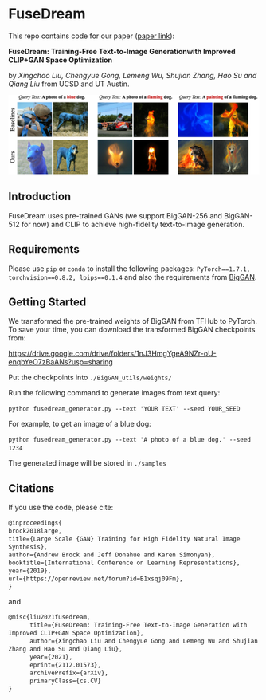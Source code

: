 # FuseDream

This repo contains code for our paper ([paper link](https://arxiv.org/abs/2112.01573)):

**FuseDream: Training-Free Text-to-Image Generationwith Improved CLIP+GAN Space Optimization**

by *Xingchao Liu, Chengyue Gong, Lemeng Wu, Shujian Zhang, Hao Su and Qiang Liu* from UCSD and UT Austin.

![FuseDream](./imgs/header_img.png?raw=true "FuseDream")

## Introduction
FuseDream uses pre-trained GANs (we support BigGAN-256 and BigGAN-512 for now) and CLIP to achieve high-fidelity text-to-image generation.

## Requirements
Please use `pip` or `conda` to install the following packages:
`PyTorch==1.7.1, torchvision==0.8.2, lpips==0.1.4` and also the requirements from [BigGAN](https://github.com/ajbrock/BigGAN-PyTorch).

## Getting Started

We transformed the pre-trained weights of BigGAN from TFHub to PyTorch. To save your time, you can download the transformed BigGAN checkpoints from:

https://drive.google.com/drive/folders/1nJ3HmgYgeA9NZr-oU-enqbYeO7zBaANs?usp=sharing

Put the checkpoints into `./BigGAN_utils/weights/`

Run the following command to generate images from text query:

`python fusedream_generator.py --text 'YOUR TEXT' --seed YOUR_SEED`

For example, to get an image of a blue dog:

`python fusedream_generator.py --text 'A photo of a blue dog.' --seed 1234`

The generated image will be stored in `./samples`

## Citations
If you use the code, please cite:

```text
@inproceedings{
brock2018large,
title={Large Scale {GAN} Training for High Fidelity Natural Image Synthesis},
author={Andrew Brock and Jeff Donahue and Karen Simonyan},
booktitle={International Conference on Learning Representations},
year={2019},
url={https://openreview.net/forum?id=B1xsqj09Fm},
}
```

and
```
@misc{liu2021fusedream,
      title={FuseDream: Training-Free Text-to-Image Generation with Improved CLIP+GAN Space Optimization}, 
      author={Xingchao Liu and Chengyue Gong and Lemeng Wu and Shujian Zhang and Hao Su and Qiang Liu},
      year={2021},
      eprint={2112.01573},
      archivePrefix={arXiv},
      primaryClass={cs.CV}
}
```
